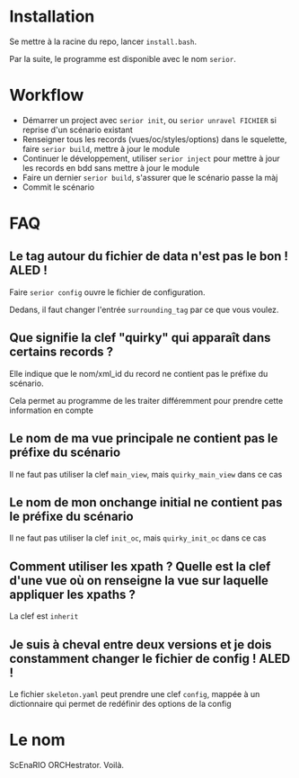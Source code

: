 # Installation
Se mettre à la racine du repo, lancer `install.bash`.

Par la suite, le programme est disponible avec le nom `serior`.

# Workflow
- Démarrer un project avec `serior init`, ou `serior unravel FICHIER` si reprise d'un scénario existant
- Renseigner tous les records (vues/oc/styles/options) dans le squelette, faire `serior build`, mettre à jour le module
- Continuer le développement, utiliser `serior inject` pour mettre à jour les records en bdd sans mettre à jour le module
- Faire un dernier `serior build`, s'assurer que le scénario passe la màj
- Commit le scénario

# FAQ
## Le tag autour du fichier de data n'est pas le bon ! ALED !
Faire `serior config` ouvre le fichier de configuration.

Dedans, il faut changer l'entrée `surrounding_tag` par ce que vous voulez.

## Que signifie la clef "quirky" qui apparaît dans certains records ?
Elle indique que le nom/xml_id du record ne contient pas le préfixe du scénario.

Cela permet au programme de les traiter différemment pour prendre cette information en compte

## Le nom de ma vue principale ne contient pas le préfixe du scénario
Il ne faut pas utiliser la clef `main_view`, mais `quirky_main_view` dans ce cas

## Le nom de mon onchange initial ne contient pas le préfixe du scénario
Il ne faut pas utiliser la clef `init_oc`, mais `quirky_init_oc` dans ce cas

## Comment utiliser les xpath ? Quelle est la clef d'une vue où on renseigne la vue sur laquelle appliquer les xpaths ?
La clef est `inherit`

## Je suis à cheval entre deux versions et je dois constamment changer le fichier de config ! ALED !
Le fichier `skeleton.yaml` peut prendre une clef `config`, mappée à un dictionnaire qui permet
de redéfinir des options de la config

# Le nom
ScEnaRIO ORCHestrator. Voilà.
